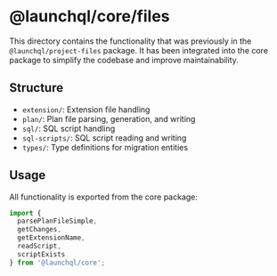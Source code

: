 # @launchql/core/files

This directory contains the functionality that was previously in the `@launchql/project-files` package. It has been integrated into the core package to simplify the codebase and improve maintainability.

## Structure

- `extension/`: Extension file handling
- `plan/`: Plan file parsing, generation, and writing
- `sql/`: SQL script handling
- `sql-scripts/`: SQL script reading and writing
- `types/`: Type definitions for migration entities

## Usage

All functionality is exported from the core package:

```typescript
import { 
  parsePlanFileSimple, 
  getChanges, 
  getExtensionName,
  readScript,
  scriptExists
} from '@launchql/core';
```